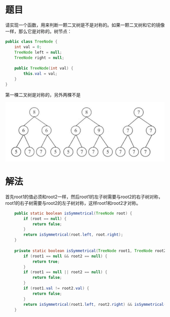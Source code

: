 # 题目

请实现一个函数，用来判断一颗二叉树是不是对称的。如果一颗二叉树和它的镜像一样，那么它是对称的。树节点：

```java
public class TreeNode {
    int val = 0;
    TreeNode left = null;
    TreeNode right = null;

    public TreeNode(int val) {
        this.val = val;
    }
}
```

第一棵二叉树是对称的，另外两棵不是

![image-20220403174905878](28.对称的二叉树.assets/image-20220403174905878.png)

# 解法

首先root1的值必须和root2一样，然后root1的左子树需要与root2的右子树对称，root1的右子树需要与root2的左子树对称，这样root1和root2才对称。

```java
    public static boolean isSymmetrical(TreeNode root) {
        if (root == null) {
            return false;
        }
        return isSymmetrical(root.left, root.right);
    }

    private static boolean isSymmetrical(TreeNode root1, TreeNode root2) {
        if (root1 == null && root2 == null) {
            return true;
        }
        if (root1 == null || root2 == null) {
            return false;
        }
        if (root1.val != root2.val) {
            return false;
        }
        return isSymmetrical(root1.left, root2.right) && isSymmetrical(root1.right, root2.left);
    }
```

